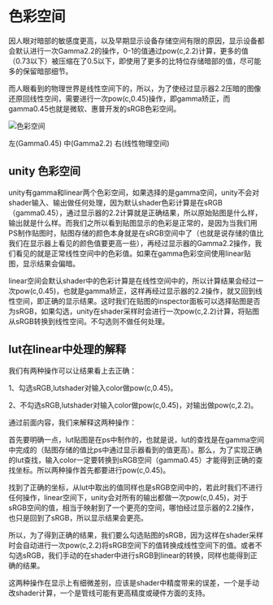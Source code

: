 # 色彩空间

因人眼对暗部的敏感度更高，以及早期显示设备存储空间有限的原因，显示设备都会默认进行一次Gamma2.2的操作，0-1的值通过pow(c,2.2)计算，更多的值（0.73以下）被压缩在了0.5以下，即使用了更多的比特位存储暗部的值，尽可能多的保留暗部细节。

而人眼看到的物理世界是线性空间下的，所以，为了使经过显示器2.2压暗的图像还原回线性空间，需要进行一次pow(c,0.45)操作，即gamma矫正，而gamma0.45也就是微软、惠普开发的sRGB色彩空间。

![色彩空间](https://pic1.zhimg.com/v2-a2bb5a3d0b7c0269f95fb51f5f73ef90_r.jpg)

左(Gamma0.45) 中(Gamma2.2) 右(线性物理空间)

## unity 色彩空间
unity有gamma和linear两个色彩空间，如果选择的是gamma空间，unity不会对shader输入、输出做任何处理，因为默认shader色彩计算是在sRGB（gamma0.45），通过显示器的2.2计算就是正确结果，所以原始贴图是什么样，输出就是什么样。而我们之所以看到贴图显示的色彩是正常的，是因为当我们用PS制作贴图时，贴图存储的颜色本身就是在sRGB空间中了（也就是说存储的值比我们在显示器上看见的颜色值要更高一些），再经过显示器的Gamma2.2操作，我们看见的就是正常线性空间中的色彩值。如果在gamma色彩空间使用linear贴图，显示结果会偏暗。

linear空间会默认shader中的色彩计算是在线性空间中的，所以计算结果会经过一次pow(c,0.45)，也就是gamma矫正，这样再经过显示器的2.2操作，就又回到线性空间，即正确的显示结果。这时我们在贴图的inspector面板可以选择贴图是否为sRGB，如果勾选，unity在shader采样时会进行一次pow(c,2.2)计算，将贴图从sRGB转换到线性空间。不勾选则不做任何处理。

## lut在linear中处理的解释
我们有两种操作可以让结果看上去正确：

1、勾选sRGB,lutshader对输入color做pow(c,0.45)。

2、不勾选sRGB,lutshader对输入color做pow(c,0.45)，对输出做pow(c,2.2)。

通过前面内容，我们来解释这两种操作：

首先要明确一点，lut贴图是在ps中制作的，也就是说，lut的查找是在gamma空间中完成的（贴图存储的值比ps中通过显示器看到的值更高）。那么，为了实现正确的lut查找，输入color一定要转换到sRGB空间（gamma0.45）才能得到正确的查找坐标。所以两种操作首先都要进行pow(c,0.45)。

找到了正确的坐标，从lut中取出的值同样也是sRGB空间中的，若此时我们不进行任何操作，linear空间下，unity会对所有的输出都做一次pow(c,0.45)，对于sRGB空间的值，相当于映射到了一个更亮的空间，哪怕经过显示器的2.2操作，也只是回到了sRGB，所以显示结果会更亮。

所以，为了得到正确的结果，我们要么勾选贴图的sRGB，因为这样在shader采样时会自动进行一次pow(c,2.2)将sRGB空间下的值转换成线性空间下的值。或者不勾选sRGB，我们手动的在shader中进行sRGB到linear的转换，同样也能得到正确的结果。

这两种操作在显示上有细微差别，应该是shader中精度带来的误差，一个是手动改shader计算，一个是管线可能有更高精度或硬件方面的支持。

